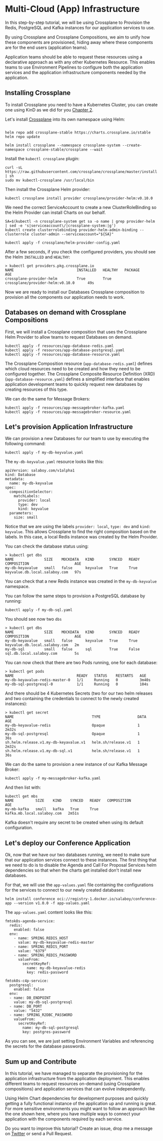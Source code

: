# Multi-Cloud (App) Infrastructure

In this step-by-step tutorial, we will be using Crossplane to Provision the Redis, PostgreSQL and Kafka instances for our application services to use. 

By using Crossplane and Crossplane Compositions, we aim to unify how these components are provisioned, hiding away where these components are for the end users (application teams).

Application teams should be able to request these resources using a declarative approach as with any other Kubernetes Resource. This enables teams to use Environment Pipelines to configure both the application services and the application infrastructure components needed by the application.


## Installing Crossplane

To install Crossplane you need to have a Kubernetes Cluster, you can create one using KinD as we did for you [Chapter 2](../chapter-2/README.md#creating-a-local-cluster-with-kubernetes-kind). 

Let's install [Crossplane](https://crossplane.io) into its own namespace using Helm: 

```

helm repo add crossplane-stable https://charts.crossplane.io/stable
helm repo update

helm install crossplane --namespace crossplane-system --create-namespace crossplane-stable/crossplane --wait
```

Install the `kubectl crossplane` plugin: 

```
curl -sL https://raw.githubusercontent.com/crossplane/crossplane/master/install.sh | sh
sudo mv kubectl-crossplane /usr/local/bin
```

Then install the Crossplane Helm provider: 
```
kubectl crossplane install provider crossplane/provider-helm:v0.10.0
```

We need the correct ServiceAccount to create a new ClusterRoleBinding so the Helm Provider can install Charts on our behalf. 

```
SA=$(kubectl -n crossplane-system get sa -o name | grep provider-helm | sed -e 's|serviceaccount\/|crossplane-system:|g')
kubectl create clusterrolebinding provider-helm-admin-binding --clusterrole cluster-admin --serviceaccount="${SA}"
```

```
kubectl apply -f crossplane/helm-provider-config.yaml
```


After a few seconds, if you check the configured providers, you should see the Helm `INSTALLED` and `HEALTHY`: 

```
> kubectl get providers.pkg.crossplane.io
NAME                             INSTALLED   HEALTHY   PACKAGE                               AGE
crossplane-provider-helm         True        True      crossplane/provider-helm:v0.10.0      49s
```

Now we are ready to install our Databases Crossplane composition to provision all the components our application needs to work.


## Databases on demand with Crossplane Compositions

First, we will install a Crossplane composition that uses the Crossplane Helm Provider to allow teams to request Databases on demand. 

```
kubectl apply -f resources/app-database-redis.yaml
kubectl apply -f resources/app-database-postgresql.yaml
kubectl apply -f resources/app-database-resource.yaml
```

The Crossplane Composition resource (`app-database-redis.yaml`) defines which cloud resources need to be created and how they need to be configured together. The Crossplane Composite Resource Definition (XRD) (`app-database-resource.yaml`) defines a simplified interface that enables application development teams to quickly request new databases by creating resources of this type.

We can do the same for Message Brokers: 

```
kubectl apply -f resources/app-messagebroker-kafka.yaml
kubectl apply -f resources/app-messagebroker-resource.yaml
```


## Let's provision Application Infrastructure

We can provision a new Databases for our team to use by executing the following command: 

```
kubectl apply -f my-db-keyvalue.yaml
```

The `my-db-keyvalue.yaml` resource looks like this: 

```
apiVersion: salaboy.com/v1alpha1
kind: Database
metadata:
  name: my-db-keyvalue
spec:
  compositionSelector:
    matchLabels:
      provider: local
      type: dev
      kind: keyvalue
  parameters: 
    size: small
```

Notice that we are using the labels `provider: local`, `type: dev` and `kind: keyvalue`. This allows Crossplane to find the right composition based on the labels. In this case, a local Redis instance was created by the Helm Provider.

You can check the database status using:

```
> kubectl get dbs
NAME              SIZE    MOCKDATA   KIND       SYNCED   READY   COMPOSITION                     AGE
my-db-keyavalue   small   false      keyvalue   True     True    keyvalue.db.local.salaboy.com   97s
```

You can check that a new Redis instance was created in the `my-db-keyvalue` namespace. 

You can follow the same steps to provision a PostgreSQL database by running: 

```
kubectl apply -f my-db-sql.yaml
```

You should see now two `dbs`

```
> kubectl get dbs
NAME              SIZE    MOCKDATA   KIND       SYNCED   READY   COMPOSITION                     AGE
my-db-keyavalue   small   false      keyvalue   True     True    keyvalue.db.local.salaboy.com   2m
my-db-sql         small   false      sql        True     False   sql.db.local.salaboy.com        5s
```


You can now check that there are two Pods running, one for each database:

```
> kubectl get pods
NAME                             READY   STATUS    RESTARTS   AGE
my-db-keyavalue-redis-master-0   1/1     Running   0          3m40s
my-db-sql-postgresql-0           1/1     Running   0          104s
```

And there should be 4 Kubernetes Secrets (two for our two helm releases and two containing the credentials to connect to the newly created instances):

```
> kubectl get secret
NAME                                    TYPE                 DATA   AGE
my-db-keyavalue-redis                   Opaque               1      2m32s
my-db-sql-postgresql                    Opaque               1      36s
sh.helm.release.v1.my-db-keyavalue.v1   helm.sh/release.v1   1      2m32s
sh.helm.release.v1.my-db-sql.v1         helm.sh/release.v1   1      36s
```

We can do the same to provision a new instance of our Kafka Message Broker: 

```
kubectl apply -f my-messagebroker-kafka.yaml
```

And then list with: 

```
kubectl get mbs
NAME          SIZE    KIND    SYNCED   READY   COMPOSITION                  AGE
my-mb-kafka   small   kafka   True     True    kafka.mb.local.salaboy.com   2m51s
```

Kafka doesn't require any secret to be created when using its default configuration. 


## Let's deploy our Conference Application

Ok, now that we have our two databases running, we need to make sure that our application services connect to these instances. The first thing that we need to do is to disable the Agenda and Call For Proposal Services helm dependencies so that when the charts get installed don't install new databases. 

For that, we will use the `app-values.yaml` file containing the configurations for the services to connect to our newly created databases:

```
helm install conference oci://registry-1.docker.io/salaboy/conference-app --version v1.0.0 -f app-values.yaml
```

The `app-values.yaml` content looks like this: 
```
fmtok8s-agenda-service: 
  redis:
    enabled: false
  env: 
    - name: SPRING_REDIS_HOST
      value: my-db-keyavalue-redis-master
    - name: SPRING_REDIS_PORT
      value: "6379" 
    - name: SPRING_REDIS_PASSWORD
      valueFrom:
        secretKeyRef:
          name: my-db-keyavalue-redis
          key: redis-password
    
fmtok8s-c4p-service: 
  postgresql:
    enabled: false
  env: 
  - name: DB_ENDPOINT
    value: my-db-sql-postgresql
  - name: DB_PORT
    value: "5432"
  - name: SPRING_R2DBC_PASSWORD
    valueFrom:
      secretKeyRef:
        name: my-db-sql-postgresql
        key: postgres-password
```

As you can see, we are just setting Environment Variables and referencing the secrets for the database passwords. 

## Sum up and Contribute

In this tutorial, we have managed to separate the provisioning for the application infrastructure from the application deployment. This enables different teams to request resources on-demand (using Crossplane compositions) and application services that can evolve independently. 

Using Helm Chart dependencies for development purposes and quickly getting a fully functional instance of the application up and running is great. For more sensitive environments you might want to follow an approach like the one shown here, where you have multiple ways to connect your application with the components required by each service. 

Do you want to improve this tutorial? Create an issue, drop me a message on [Twitter](https://twitter.com/salaboy) or send a Pull Request.